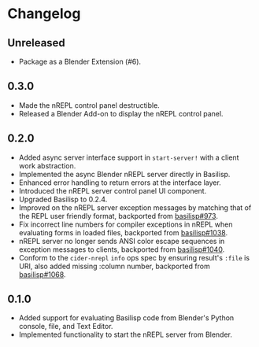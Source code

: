# Changelog

## Unreleased

- Package as a Blender Extension (#6).

## 0.3.0

- Made the nREPL control panel destructible.
- Released a Blender Add-on to display the nREPL control panel.

## 0.2.0

- Added async server interface support in `start-server!` with a client work abstraction.
- Implemented the async Blender nREPL server directly in Basilisp.
- Enhanced error handling to return errors at the interface layer.
- Introduced the nREPL server control panel UI component.
- Upgraded Basilisp to 0.2.4.
- Improved on the nREPL server exception messages by matching that of the REPL user friendly format, backported from [basilisp#973](https://github.com/basilisp-lang/basilisp/pull/973).
- Fix incorrect line numbers for compiler exceptions in nREPL when evaluating forms in loaded files, backported from [basilisp#1038](https://github.com/basilisp-lang/basilisp/pull/1038).
- nREPL server no longer sends ANSI color escape sequences in exception messages to clients, backported from [basilisp#1040](https://github.com/basilisp-lang/basilisp/pull/1040).
- Conform to the `cider-nrepl` `info` ops spec by ensuring result's `:file` is URI, also added missing :column number, backported from [basilisp#1068](https://github.com/basilisp-lang/basilisp/pull/1068).

## 0.1.0

- Added support for evaluating Basilisp code from Blender's Python console, file, and Text Editor.
- Implemented functionality to start the nREPL server from Blender.


